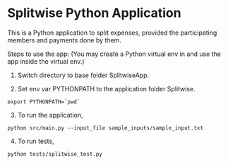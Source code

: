 # Splitwise Python Application

This is a Python application to split expenses, provided the participating members and payments done by them. 

Steps to use the app:
(You may create a Python virtual env in and use the app inside the virtual env.)

1. Switch directory to base folder SplitwiseApp. 

2. Set env var PYTHONPATH to the application folder Splitwise.
```
export PYTHONPATH=`pwd`
```

3. To run the application, 
```
python src/main.py --input_file sample_inputs/sample_input.txt
```

4. To run tests, 
```
python tests/splitwise_test.py
```
